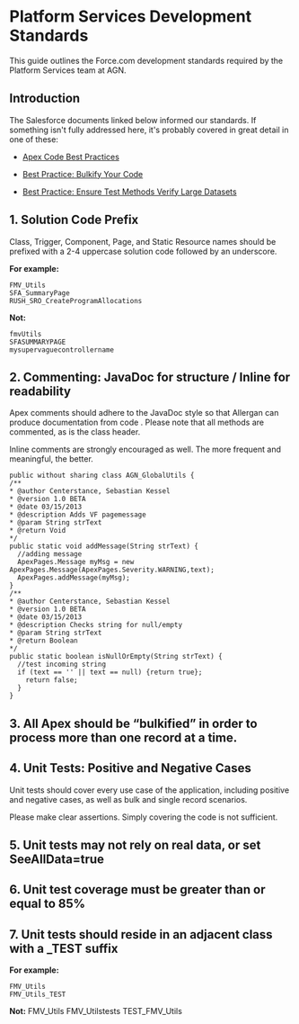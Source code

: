 # Platform Services Development Standards

This guide outlines the Force.com development standards required by the Platform Services team at AGN. 

## Introduction

The Salesforce documents linked below informed our standards. If something isn't fully addressed here, it's probably covered in great detail in one of these:

* [Apex Code Best Practices](http://wiki.developerforce.com/page/Apex_Code_Best_Practices)

* [Best Practice: Bulkify Your Code](http://wiki.developerforce.com/page/Best_Practice%3A_Bulkify_Your_Code)

* [Best Practice: Ensure Test Methods Verify Large Datasets](http://wiki.developerforce.com/page/Best_Practice:_Ensure_Test_Methods_Verify_Large_Datasets)

## 1. Solution Code Prefix

Class, Trigger, Component, Page, and Static Resource  names should be prefixed with a 2-4 uppercase solution code followed by an underscore.

**For example:**
```objc
FMV_Utils
SFA_SummaryPage
RUSH_SRO_CreateProgramAllocations
```

**Not:**
```objc
fmvUtils
SFASUMMARYPAGE
mysupervaguecontrollername
```

## 2. Commenting: JavaDoc for structure / Inline for readability

Apex comments should adhere to the JavaDoc style so that Allergan can produce documentation from code . Please note that all methods are commented, as is the class header. 

Inline comments are strongly encouraged as well. The more frequent and meaningful, the better.

```objc
public without sharing class AGN_GlobalUtils {
/**
* @author Centerstance, Sebastian Kessel
* @version 1.0 BETA
* @date 03/15/2013
* @description Adds VF pagemessage
* @param String strText
* @return Void
*/
public static void addMessage(String strText) {
  //adding message
  ApexPages.Message myMsg = new ApexPages.Message(ApexPages.Severity.WARNING,text);
  ApexPages.addMessage(myMsg);
}
/**
* @author Centerstance, Sebastian Kessel
* @version 1.0 BETA
* @date 03/15/2013
* @description Checks string for null/empty
* @param String strText
* @return Boolean
*/
public static boolean isNullOrEmpty(String strText) {
  //test incoming string
  if (text == '' || text == null) {return true};
    return false;
  }
}

```

## 3. All Apex should be “bulkified” in order to process more than one record at a time.

## 4. Unit Tests: Positive and Negative Cases

Unit tests should cover every use case of the application, including positive and negative cases, as well as bulk and single record scenarios.

Please make clear assertions. Simply covering the code is not sufficient.

## 5. Unit tests may not rely on real data, or set SeeAllData=true

## 6. Unit test coverage must be greater than or equal to 85%

## 7. Unit tests should reside in an adjacent class with a _TEST suffix

**For example:**
```objc
FMV_Utils
FMV_Utils_TEST
```

**Not:**
FMV_Utils
FMV_Utilstests
TEST_FMV_Utils
```
